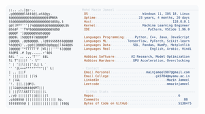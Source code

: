 <picture>
  <source srcset="https://raw.githubusercontent.com/mmazinjameel/mmazinjameel/main/dark_mode.svg?v=1742897452" media="(prefers-color-scheme: dark)">
  <img src="https://raw.githubusercontent.com/mmazinjameel/mmazinjameel/main/light_mode.svg?v=1742897452">
</picture>
